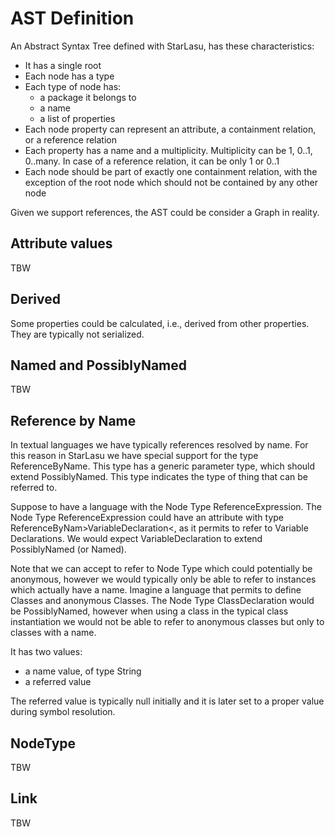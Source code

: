 # AST Definition

An Abstract Syntax Tree defined with StarLasu, has these characteristics:
* It has a single root
* Each node has a type
* Each type of node has:
  - a package it belongs to
  - a name
  - a list of properties
* Each node property can represent an attribute, a containment relation, or a reference relation
* Each property has a name and a multiplicity. Multiplicity can be 1, 0..1, 0..many. In case of a reference relation, it can be only 1 or 0..1
* Each node should be part of exactly one containment relation, with the exception of the root node which should not be contained by any other node

Given we support references, the AST could be consider a Graph in reality.

## Attribute values

TBW

## Derived

Some properties could be calculated, i.e., derived from other properties. They are typically not serialized.

## Named and PossiblyNamed

TBW

## Reference by Name

In textual languages we have typically references resolved by name. For this reason in StarLasu we have special support for the type ReferenceByName.
This type has a generic parameter type, which should extend PossiblyNamed. This type indicates the type of thing that can be referred to.

Suppose to have a language with the Node Type ReferenceExpression. The Node Type ReferenceExpression could have an attribute with type ReferenceByNam&gt;VariableDeclaration&lt;, as it permits to refer to Variable Declarations. We would expect VariableDeclaration to extend PossiblyNamed (or Named). 

Note that we can accept to refer to Node Type which could potentially be anonymous, however we would typically only be able to refer to instances which actually have a name. Imagine a language that permits to define Classes and anonymous Classes. The Node Type ClassDeclaration would be PossiblyNamed, however when using a class in the typical class instantiation we would not be able to refer to anonymous classes but only to classes with a name.

It has two values:
- a name value, of type String
- a referred value

The referred value is typically null initially and it is later set to a proper value during symbol resolution.

## NodeType

TBW

## Link

TBW

